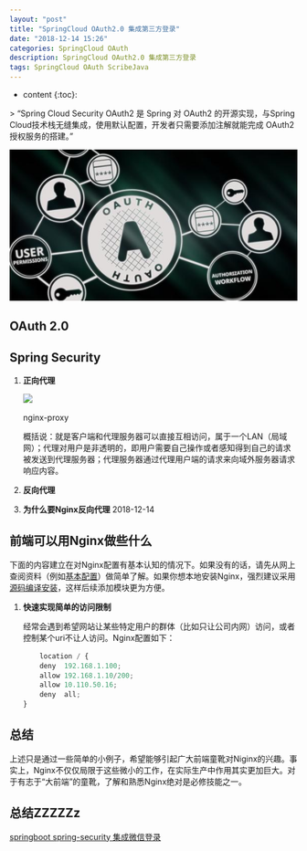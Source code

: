 ```yaml
---
layout: "post"
title: "SpringCloud OAuth2.0 集成第三方登录"
date: "2018-12-14 15:26"
categories: SpringCloud OAuth
description: SpringCloud OAuth2.0 集成第三方登录
tags: SpringCloud OAuth ScribeJava
---
```

* content
{:toc}:
<div class="postImg" style="background-image:url(http://pjpst7ucp.bkt.clouddn.com/auth2.jpg)"></div>
> “Spring Cloud Security OAuth2 是 Spring 对 OAuth2 的开源实现，与Spring Cloud技术栈无缝集成，使用默认配置，开发者只需要添加注解就能完成 OAuth2 授权服务的搭建。”

![test](images/auth2.jpg)

## OAuth 2.0

## Spring Security


1. **正向代理**


    ![](https://likonion-1254082995.cos.ap-chengdu.myqcloud.com/media/1661ac31c06b0681.jpeg)
    <p class="img-instructions">nginx-proxy</p>

    概括说：就是客户端和代理服务器可以直接互相访问，属于一个LAN（局域网）；代理对用户是非透明的，即用户需要自己操作或者感知得到自己的请求被发送到代理服务器；代理服务器通过代理用户端的请求来向域外服务器请求响应内容。

2. **反向代理**





3. **为什么要Nginx反向代理**
2018-12-14



## 前端可以用Nginx做些什么

下面的内容建立在对Nginx配置有基本认知的情况下。如果没有的话，请先从网上查阅资料（例如[基本配置](https://link.juejin.im/?target=http%3A%2F%2Fwww.nginx.cn%2F76.html)）做简单了解。如果你想本地安装Nginx，强烈建议采用[源码编译安装](https://link.juejin.im/?target=http%3A%2F%2Fwww.nginx.cn%2Finstall)，这样后续添加模块更为方便。

1. **快速实现简单的访问限制**

    经常会遇到希望网站让某些特定用户的群体（比如只让公司内网）访问，或者控制某个uri不让人访问。Nginx配置如下：
    ```js
        location / {
        deny  192.168.1.100;
        allow 192.168.1.10/200;
        allow 10.110.50.16;
        deny  all;
    }
    ```


## 总结

上述只是通过一些简单的小例子，希望能够引起广大前端童靴对Niginx的兴趣。事实上，Nginx不仅仅局限于这些微小的工作，在实际生产中作用其实更加巨大。对于有志于“大前端”的童靴，了解和熟悉Nginx绝对是必修技能之一。






## 总结ZZZZZz

[springboot spring-security 集成微信登录](https://blog.csdn.net/luotuo818/article/details/78685842)
